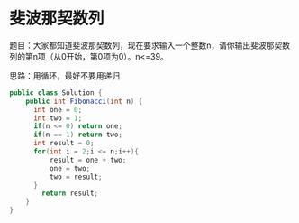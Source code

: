 # 斐波那契数列

题目：大家都知道斐波那契数列，现在要求输入一个整数n，请你输出斐波那契数列的第n项（从0开始，第0项为0）。n<=39。

思路：用循环，最好不要用递归

```java
public class Solution {
    public int Fibonacci(int n) {
      int one = 0;
      int two = 1;
      if(n <= 0) return one;
      if(n == 1) return two;
      int result = 0;
      for(int i = 2;i <= n;i++){
          result = one + two;
          one = two;
          two = result;
      }
        return result;
    }
}
```



